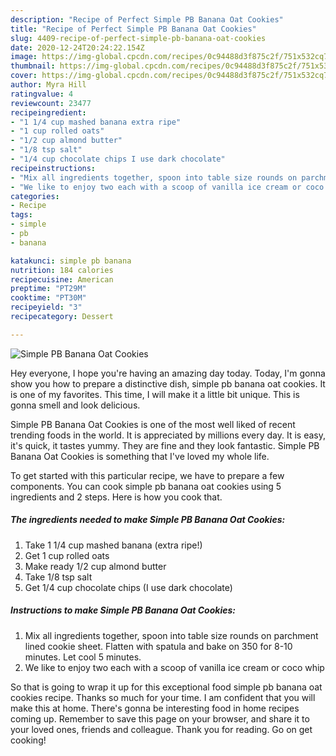 ```yaml
---
description: "Recipe of Perfect Simple PB Banana Oat Cookies"
title: "Recipe of Perfect Simple PB Banana Oat Cookies"
slug: 4409-recipe-of-perfect-simple-pb-banana-oat-cookies
date: 2020-12-24T20:24:22.154Z
image: https://img-global.cpcdn.com/recipes/0c94488d3f875c2f/751x532cq70/simple-pb-banana-oat-cookies-recipe-main-photo.jpg
thumbnail: https://img-global.cpcdn.com/recipes/0c94488d3f875c2f/751x532cq70/simple-pb-banana-oat-cookies-recipe-main-photo.jpg
cover: https://img-global.cpcdn.com/recipes/0c94488d3f875c2f/751x532cq70/simple-pb-banana-oat-cookies-recipe-main-photo.jpg
author: Myra Hill
ratingvalue: 4
reviewcount: 23477
recipeingredient:
- "1 1/4 cup mashed banana extra ripe"
- "1 cup rolled oats"
- "1/2 cup almond butter"
- "1/8 tsp salt"
- "1/4 cup chocolate chips I use dark chocolate"
recipeinstructions:
- "Mix all ingredients together, spoon into table size rounds on parchment lined cookie sheet. Flatten with spatula and bake on 350 for 8-10 minutes. Let cool 5 minutes."
- "We like to enjoy two each with a scoop of vanilla ice cream or coco whip"
categories:
- Recipe
tags:
- simple
- pb
- banana

katakunci: simple pb banana 
nutrition: 184 calories
recipecuisine: American
preptime: "PT29M"
cooktime: "PT30M"
recipeyield: "3"
recipecategory: Dessert

---
```



![Simple PB Banana Oat Cookies](https://img-global.cpcdn.com/recipes/0c94488d3f875c2f/751x532cq70/simple-pb-banana-oat-cookies-recipe-main-photo.jpg)

Hey everyone, I hope you're having an amazing day today. Today, I'm gonna show you how to prepare a distinctive dish, simple pb banana oat cookies. It is one of my favorites. This time, I will make it a little bit unique. This is gonna smell and look delicious.



Simple PB Banana Oat Cookies is one of the most well liked of recent trending foods in the world. It is appreciated by millions every day. It is easy, it's quick, it tastes yummy. They are fine and they look fantastic. Simple PB Banana Oat Cookies is something that I've loved my whole life.


To get started with this particular recipe, we have to prepare a few components. You can cook simple pb banana oat cookies using 5 ingredients and 2 steps. Here is how you cook that.

<!--inarticleads1-->

##### The ingredients needed to make Simple PB Banana Oat Cookies:

1. Take 1 1/4 cup mashed banana (extra ripe!)
1. Get 1 cup rolled oats
1. Make ready 1/2 cup almond butter
1. Take 1/8 tsp salt
1. Get 1/4 cup chocolate chips (I use dark chocolate)




<!--inarticleads2-->

##### Instructions to make Simple PB Banana Oat Cookies:

1. Mix all ingredients together, spoon into table size rounds on parchment lined cookie sheet. Flatten with spatula and bake on 350 for 8-10 minutes. Let cool 5 minutes.
1. We like to enjoy two each with a scoop of vanilla ice cream or coco whip




So that is going to wrap it up for this exceptional food simple pb banana oat cookies recipe. Thanks so much for your time. I am confident that you will make this at home. There's gonna be interesting food in home recipes coming up. Remember to save this page on your browser, and share it to your loved ones, friends and colleague. Thank you for reading. Go on get cooking!
